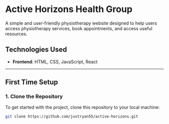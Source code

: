 # Active Horizons Health Group

A simple and user-friendly physiotherapy website designed to help users access physiotherapy services, book appointments, and access useful resources.

## Technologies Used
- **Frontend**: HTML, CSS, JavaScript, React
  
---

## First Time Setup

### 1. Clone the Repository
To get started with the project, clone this repository to your local machine:
```bash
git clone https://github.com/justryan55/active-horizons.git
